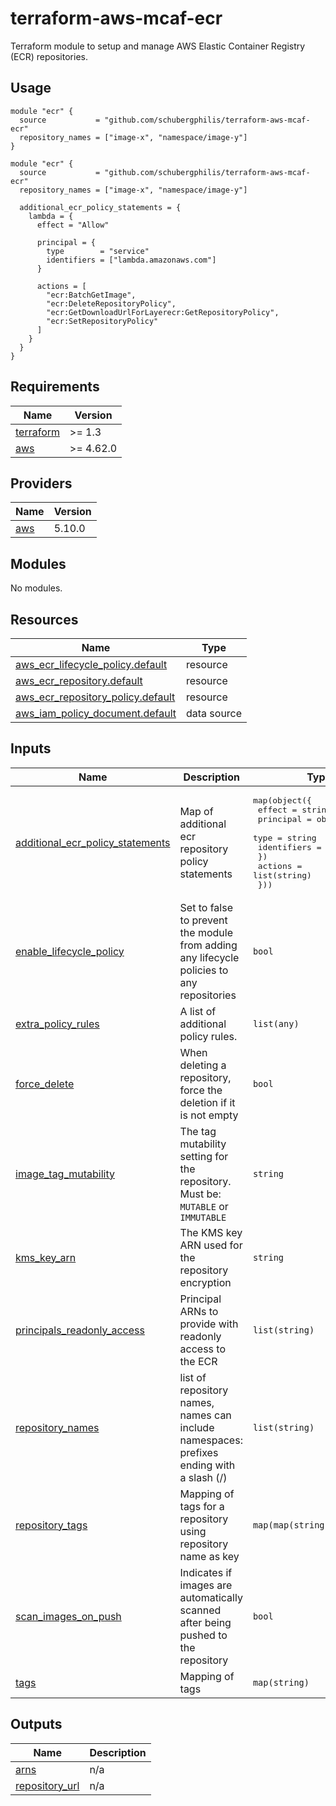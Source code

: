 # terraform-aws-mcaf-ecr

Terraform module to setup and manage AWS Elastic Container Registry (ECR) repositories.

## Usage

```hcl
module "ecr" {
  source           = "github.com/schubergphilis/terraform-aws-mcaf-ecr"
  repository_names = ["image-x", "namespace/image-y"]
}
```

```hcl
module "ecr" {
  source           = "github.com/schubergphilis/terraform-aws-mcaf-ecr"
  repository_names = ["image-x", "namespace/image-y"]

  additional_ecr_policy_statements = {
    lambda = {
      effect = "Allow"

      principal = {
        type        = "service"
        identifiers = ["lambda.amazonaws.com"]
      }

      actions = [
        "ecr:BatchGetImage",
        "ecr:DeleteRepositoryPolicy",
        "ecr:GetDownloadUrlForLayerecr:GetRepositoryPolicy",
        "ecr:SetRepositoryPolicy"
      ]
    }
  }
}
```

<!-- BEGIN_TF_DOCS -->
## Requirements

| Name | Version |
|------|---------|
| <a name="requirement_terraform"></a> [terraform](#requirement\_terraform) | >= 1.3 |
| <a name="requirement_aws"></a> [aws](#requirement\_aws) | >= 4.62.0 |

## Providers

| Name | Version |
|------|---------|
| <a name="provider_aws"></a> [aws](#provider\_aws) | 5.10.0 |

## Modules

No modules.

## Resources

| Name | Type |
|------|------|
| [aws_ecr_lifecycle_policy.default](https://registry.terraform.io/providers/hashicorp/aws/latest/docs/resources/ecr_lifecycle_policy) | resource |
| [aws_ecr_repository.default](https://registry.terraform.io/providers/hashicorp/aws/latest/docs/resources/ecr_repository) | resource |
| [aws_ecr_repository_policy.default](https://registry.terraform.io/providers/hashicorp/aws/latest/docs/resources/ecr_repository_policy) | resource |
| [aws_iam_policy_document.default](https://registry.terraform.io/providers/hashicorp/aws/latest/docs/data-sources/iam_policy_document) | data source |

## Inputs

| Name | Description | Type | Default | Required |
|------|-------------|------|---------|:--------:|
| <a name="input_additional_ecr_policy_statements"></a> [additional\_ecr\_policy\_statements](#input\_additional\_ecr\_policy\_statements) | Map of additional ecr repository policy statements | <pre>map(object({<br>    effect = string<br>    principal = object({<br>      type        = string<br>      identifiers = list(string)<br>    })<br>    actions = list(string)<br>  }))</pre> | `null` | no |
| <a name="input_enable_lifecycle_policy"></a> [enable\_lifecycle\_policy](#input\_enable\_lifecycle\_policy) | Set to false to prevent the module from adding any lifecycle policies to any repositories | `bool` | `true` | no |
| <a name="input_extra_policy_rules"></a> [extra\_policy\_rules](#input\_extra\_policy\_rules) | A list of additional policy rules. | `list(any)` | `[]` | no |
| <a name="input_force_delete"></a> [force\_delete](#input\_force\_delete) | When deleting a repository, force the deletion if it is not empty | `bool` | `false` | no |
| <a name="input_image_tag_mutability"></a> [image\_tag\_mutability](#input\_image\_tag\_mutability) | The tag mutability setting for the repository. Must be: `MUTABLE` or `IMMUTABLE` | `string` | `"IMMUTABLE"` | no |
| <a name="input_kms_key_arn"></a> [kms\_key\_arn](#input\_kms\_key\_arn) | The KMS key ARN used for the repository encryption | `string` | `null` | no |
| <a name="input_principals_readonly_access"></a> [principals\_readonly\_access](#input\_principals\_readonly\_access) | Principal ARNs to provide with readonly access to the ECR | `list(string)` | `[]` | no |
| <a name="input_repository_names"></a> [repository\_names](#input\_repository\_names) | list of repository names, names can include namespaces: prefixes ending with a slash (/) | `list(string)` | n/a | yes |
| <a name="input_repository_tags"></a> [repository\_tags](#input\_repository\_tags) | Mapping of tags for a repository using repository name as key | `map(map(string))` | `{}` | no |
| <a name="input_scan_images_on_push"></a> [scan\_images\_on\_push](#input\_scan\_images\_on\_push) | Indicates if images are automatically scanned after being pushed to the repository | `bool` | `true` | no |
| <a name="input_tags"></a> [tags](#input\_tags) | Mapping of tags | `map(string)` | `{}` | no |

## Outputs

| Name | Description |
|------|-------------|
| <a name="output_arns"></a> [arns](#output\_arns) | n/a |
| <a name="output_repository_url"></a> [repository\_url](#output\_repository\_url) | n/a |
<!-- END_TF_DOCS -->
